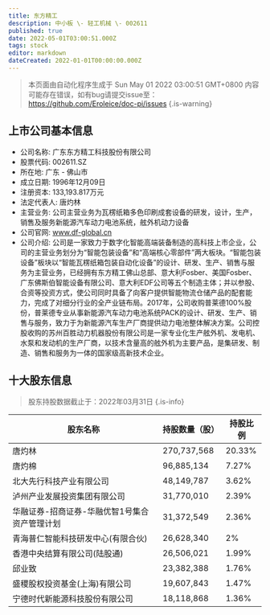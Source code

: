 ```yaml
---
title: 东方精工
description: 中小板 \- 轻工机械 \- 002611
published: true
date: 2022-05-01T03:00:51.000Z
tags: stock
editor: markdown
dateCreated: 2022-01-01T00:00:00.000Z
---
```


> 本页面由自动化程序生成于 Sun May 01 2022 03:00:51 GMT+0800
> 内容可能存在错误，如有bug请提交issue至：https://github.com/Eroleice/doc-pi/issues
{.is-warning}

## 上市公司基本信息
- 公司名称: 广东东方精工科技股份有限公司
- 股票代码: 002611.SZ
- 所在地: 广东 - 佛山市
- 成立日期: 1996年12月09日
- 注册资本: 133,193.817万元
- 法定代表人: 唐灼林
- 主营业务: 公司主营业务为瓦楞纸箱多色印刷成套设备的研发，设计，生产，销售及服务新能源汽车动力电池系统，舷外机动力设备
- 公司官网: www.df-global.cn
- 公司介绍: 公司是一家致力于数字化智能高端装备制造的高科技上市企业，公司的主营业务划分为“智能包装设备”和“高端核心零部件”两大板块。“智能包装设备”板块以“智能瓦楞纸箱包装自动化设备”的设计、研发、生产、销售与服务为主营业务，已经拥有东方精工佛山总部、意大利Fosber、美国Fosber、广东佛斯伯智能设备有限公司、意大利EDF公司等五个制造主体；并以参股、合资等投资方式，使公司同时具备了向客户提供智能物流仓储产品的配套能力，完成了对细分行业的全产业链布局。2017年，公司收购普莱德100%股份，普莱德专业从事新能源汽车动力电池系统PACK的设计、研发、生产、销售与服务，致力于为新能源汽车生产厂商提供动力电池整体解决方案。公司控股收购的苏州百胜动力机器股份有限公司是一家专业化生产舷外机、发电机、水泵和发动机的生产厂商，以技术含量高的舷外机为主要产品，是集研发、制造、销售和服务为一体的国家级高新技术企业。


## 十大股东信息
> 股东持股数据截止于：2022年03月31日
{.is-info}

| 股东名称 | 持股数量（股） | 持股比例 |
| --- | --- | --- |
| 唐灼林 | 270,737,568 | 20.33% |
| 唐灼棉 | 96,885,134 | 7.27% |
| 北大先行科技产业有限公司 | 48,149,787 | 3.62% |
| 泸州产业发展投资集团有限公司 | 31,770,010 | 2.39% |
| 华融证券-招商证券-华融优智1号集合资产管理计划 | 31,372,549 | 2.36% |
| 青海普仁智能科技研发中心(有限合伙) | 26,628,340 | 2% |
| 香港中央结算有限公司(陆股通) | 26,506,021 | 1.99% |
| 邱业致 | 23,382,388 | 1.76% |
| 盛稷股权投资基金(上海)有限公司 | 19,607,843 | 1.47% |
| 宁德时代新能源科技股份有限公司 | 18,118,868 | 1.36% |





